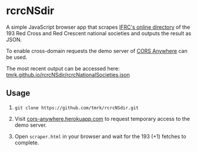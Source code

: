 # rcrcNSdir

A simple JavaScript browser app that scrapes [IFRC's online directory](https://www.ifrc.org/national-societies-directory) of the 193 Red Cross and Red Crescent national societies and outputs the result as JSON.

To enable cross-domain requests the demo server of [CORS Anywhere](https://github.com/Rob--W/cors-anywhere) can be used.

The most recent output can be accessed here: [tmrk.github.io/rcrcNSdir/rcrcNationalSocieties.json](https://tmrk.github.io/rcrcNSdir/rcrcNationalSocieties.json)

## Usage

1. `git clone https://github.com/tmrk/rcrcNSdir.git`

2. Visit [cors-anywhere.herokuapp.com](https://cors-anywhere.herokuapp.com/) to request temporary access to the demo server.

3. Open `scraper.html` in your browser and wait for the 193 (+1) fetches to complete.
